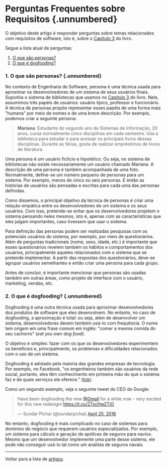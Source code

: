 # Perguntas Frequentes sobre Requisitos {.unnumbered}

O objetivo deste artigo é responder perguntas sobre temas relacionados 
com requisitos de software, isto é, sobre o 
[Capítulo 3](https://engsoftmoderna.info/cap3.html) do livro. 

Segue a lista atual de perguntas:

1. [O que são personas?](#o-que-s%C3%A3o-personas)
2. [O que é dogfooding?](#o-que-%C3%A9-dogfooding)

### 1. O que são personas? {.unnumbered}

No contexto de Engenharia de Software, persona é uma técnica usada para 
aproximar os desenvolvedores de um sistema de seus usuários finais. 
Suponha o sistema de bibliotecas que usamos no 
[Capítulo 3](https://engsoftmoderna.info/cap3.html) do livro. 
Nele, assumimos três papéis de usuários: usuário típico, professor e 
funcionário. A técnica de personas propõe representar esses papéis 
de uma forma mais "humana" por meio de nomes e de uma breve descrição. 
Por exemplo, podemos criar a seguinte persona:

> **Mariana**: Estudante do segundo ano de Sistemas de Informação, 20 anos, cursa normalmente cinco disciplinas em cada semestre. Usa a biblioteca para estudar e para acessar os principais livros 
dessas disciplinas.  Durante as férias, gosta de realizar empréstimos de livros de literatura.

Uma persona é um usuário fictício e hipotético. Ou seja, no sistema 
de bibliotecas não existe necessariamente um usuário chamado Mariana.
A descrição de uma persona é também acompanhada de uma foto.
Normalmente, define-se um número pequeno de personas para um sistema. 
Por exemplo, menos de cinco ou seis personas. E então as histórias de 
usuários são pensadas e escritas para cada uma das personas definidas.

Como dissemos, o principal objetivo da técnica de personas é criar uma
relação empática entre os desenvolvedores de um sistema e os seus 
usuários. Com isso, pretende-se evitar que os desenvolvedores projetem
o sistema pensando neles mesmos, isto é, apenas com as características 
que eles julgam importantes, caso tivessem que usar o sistema. 

Para definição das personas podem ser realizadas pesquisas
com os potenciais usuários do sistema, por exemplo, por meio de questionários.
Além de perguntas tradicionais (nome, sexo, idade, etc.) é importante que esses
questionários revelem também os hábitos e comportamentos dos usuários,
principalmente aqueles relacionados com o sistema que se pretende
implementar. A partir das respostas dos questionários, deve-se agrupar 
usuários semelhantes e então criar uma persona para cada grupo.

Antes de concluir, é importante mencionar que personas são usadas
também em outras áreas, como projeto de interface
com o usuário, marketing, vendas, etc.


### 2. O que é dogfooding? {.unnumbered}

Dogfooding é uma outra técnica usada para aproximar desenvolvedores dos 
produtos de software que eles desenvolvem. No entanto, no caso de 
dogfooding, a aproximação é total: ou seja, além de desenvolver um sistema, 
desenvolvedores devem também usá-lo com frequência. O nome tem origem em uma 
frase comum em inglês: "comer a mesma comida do seu cachorro"  (*eat you own dog food*).

O objetivo é simples: fazer com os que os desenvolvedores experimentem os 
benefícios e, principalmente, os problemas e dificuldades relacionados com 
o uso de um sistema. 

Dogfooding é adotado pela maioria das grandes empresas de tecnologia. 
Por exemplo, no Facebook, "os engenheiros também são usuários da rede social, 
portanto, eles têm conhecimento em primeira mão do que o sistema faz e de 
quais serviços ele oferece." 
([link](https://research.fb.com/wp-content/uploads/2016/11/development-and-deployment-at-facebook.pdf)). 

Como um segundo exemplo, veja o seguinte tweet do CEO do Google:

<blockquote class="twitter-tweet"><p lang="en" dir="ltr">Have been dogfooding the new <a href="https://twitter.com/gmail?ref_src=twsrc%5Etfw">@Gmail</a> for a while now - very excited for this new redesign! <a href="https://t.co/Z7xcHwZTjO">https://t.co/Z7xcHwZTjO</a></p>&mdash; Sundar Pichai (@sundarpichai) <a href="https://twitter.com/sundarpichai/status/989236143613820928?ref_src=twsrc%5Etfw">April 25, 2018</a></blockquote> <script async src="https://platform.twitter.com/widgets.js" charset="utf-8"></script>


No entanto, dogfooding é mais complicado no caso de sistemas para domínios de 
negócio que requerem usuários especializados. Por exemplo, um 
sistema para cálculo e geração de apólices de seguros para navios. Mesmo que um 
desenvolvedor implemente uma parte desse sistema, ele pode não conseguir usá-lo 
tal como um analista de seguros navais.


* * * 

Voltar para a lista de [artigos](./artigos.html).
